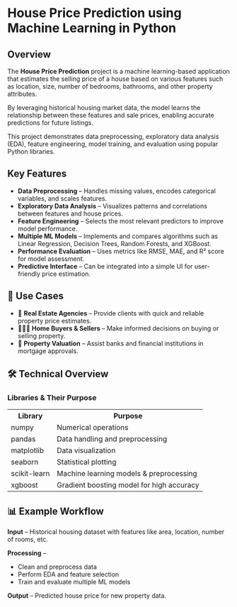 <!DOCTYPE html>
<html lang="en">
<body>

  <h1> House Price Prediction using Machine Learning in Python</h1>

  <div class="section">
    <h2> Overview</h2>
    <p>
      The <strong>House Price Prediction</strong> project is a machine learning-based application 
      that estimates the selling price of a house based on various features such as 
      location, size, number of bedrooms, bathrooms, and other property attributes.
    </p>
    <p>
      By leveraging historical housing market data, the model learns the relationship 
      between these features and sale prices, enabling accurate predictions for future listings.
    </p>
    <p>
      This project demonstrates <span class="highlight">data preprocessing, exploratory data analysis (EDA), feature engineering, 
      model training,</span> and <span class="highlight">evaluation</span> using popular Python libraries.
    </p>
  </div>

  <div class="section">
    <h2> Key Features</h2>
    <ul>
      <li><strong>Data Preprocessing</strong> – Handles missing values, encodes categorical variables, and scales features.</li>
      <li><strong>Exploratory Data Analysis</strong> – Visualizes patterns and correlations between features and house prices.</li>
      <li><strong>Feature Engineering</strong> – Selects the most relevant predictors to improve model performance.</li>
      <li><strong>Multiple ML Models</strong> – Implements and compares algorithms such as Linear Regression, Decision Trees, Random Forests, and XGBoost.</li>
      <li><strong>Performance Evaluation</strong> – Uses metrics like RMSE, MAE, and R² score for model assessment.</li>
      <li><strong>Predictive Interface</strong> – Can be integrated into a simple UI for user-friendly price estimation.</li>
    </ul>
  </div>

  <div class="section">
    <h2>📂 Use Cases</h2>
    <ul>
      <li>🏢 <strong>Real Estate Agencies</strong> – Provide clients with quick and reliable property price estimates.</li>
      <li>👨‍👩‍👧 <strong>Home Buyers & Sellers</strong> – Make informed decisions on buying or selling property.</li>
      <li>🏦 <strong>Property Valuation</strong> – Assist banks and financial institutions in mortgage approvals.</li>
    </ul>
  </div>

  <div class="section">
    <h2>🛠️ Technical Overview</h2>
    <h3>Libraries & Their Purpose</h3>
    <table>
      <tr>
        <th>Library</th>
        <th>Purpose</th>
      </tr>
      <tr>
        <td>numpy</td>
        <td>Numerical operations</td>
      </tr>
      <tr>
        <td>pandas</td>
        <td>Data handling and preprocessing</td>
      </tr>
      <tr>
        <td>matplotlib</td>
        <td>Data visualization</td>
      </tr>
      <tr>
        <td>seaborn</td>
        <td>Statistical plotting</td>
      </tr>
      <tr>
        <td>scikit-learn</td>
        <td>Machine learning models & preprocessing</td>
      </tr>
      <tr>
        <td>xgboost</td>
        <td>Gradient boosting model for high accuracy</td>
      </tr>
    </table>
  </div>

  <div class="section">
    <h2>📊 Example Workflow</h2>
    <p><strong>Input</strong> – Historical housing dataset with features like area, location, number of rooms, etc.</p>
    <p><strong>Processing</strong> –</p>
    <ul>
      <li>Clean and preprocess data</li>
      <li>Perform EDA and feature selection</li>
      <li>Train and evaluate multiple ML models</li>
    </ul>
    <p><strong>Output</strong> – Predicted house price for new property data.</p>
  </div>

</body>
</html>
